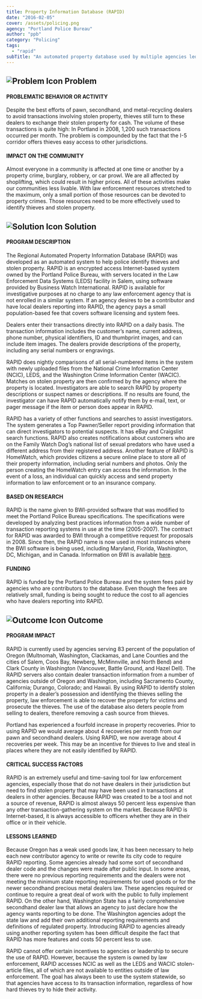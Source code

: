 ```yaml
---
title: Property Information Database (RAPID)
date: "2016-02-05"
cover: /assets/policing.png
agency: "Portland Police Bureau"
author: "ppb"
category: "Policing"
tags:
  - "rapid"
subTitle: "An automated property database used by multiple agencies led to a fourfold increase of one agency's recoveries of stolen property."
---
```

## ![Problem Icon](https://github.com/google/material-design-icons/raw/master/alert/1x_web/ic_error_outline_black_48dp.png "Problem") Problem

#### PROBLEMATIC BEHAVIOR OR ACTIVITY

Despite the best efforts of pawn, secondhand, and metal-recycling dealers to avoid transactions involving stolen property, thieves still turn to these dealers to exchange their stolen property for cash. The volume of these transactions is quite high: In Portland in 2008, 1,200 such transactions occurred per month. The problem is compounded by the fact that the I-5 corridor offers thieves easy access to other jurisdictions.

#### IMPACT ON THE COMMUNITY

Almost everyone in a community is affected at one time or another by a property crime, burglary, robbery, or car prowl. We are all affected by shoplifting, which could result in higher prices. All of these activities make our communities less livable. With law enforcement resources stretched to the maximum, only a small portion of those resources can be devoted to property crimes. Those resources need to be more effectively used to identify thieves and stolen property.

## ![Solution Icon](https://github.com/google/material-design-icons/raw/master/action/1x_web/ic_lightbulb_outline_black_48dp.png "Solution") Solution

#### PROGRAM DESCRIPTION

The Regional Automated Property Information Database (RAPID) was developed as an automated system to help police identify thieves and stolen property. RAPID is an encrypted access Internet-based system owned by the Portland Police Bureau, with servers located in the Law Enforcement Data Systems (LEDS) facility in Salem, using software provided by Business Watch International. RAPID is available for investigative purposes at no charge to any law enforcement agency that is not enrolled in a similar system. If an agency desires to be a contributor and have local dealers reporting into RAPID, the agency pays a small population-based fee that covers software licensing and system fees.

Dealers enter their transactions directly into RAPID on a daily basis. The transaction information includes the customer’s name, current address, phone number, physical identifiers, ID and thumbprint images, and can include item images. The dealers provide descriptions of the property, including any serial numbers or engravings.

RAPID does nightly comparisons of all serial-numbered items in the system with newly uploaded files from the National Crime Information Center (NCIC), LEDS, and the Washington Crime Information Center (WACIC). Matches on stolen property are then confirmed by the agency where the property is located. Investigators are able to search RAPID by property descriptions or suspect names or descriptions. If no results are found, the investigator can have RAPID automatically notify them by e-mail, text, or pager message if the item or person does appear in RAPID.

RAPID has a variety of other functions and searches to assist investigators. The system generates a Top Pawner/Seller report providing information that can direct investigators to potential suspects. It has eBay and Craigslist search functions. RAPID also creates notifications about customers who are on the Family Watch Dog’s national list of sexual predators who have used a different address from their registered address. Another feature of RAPID is HomeWatch, which provides citizens a secure online place to store all of their property information, including serial numbers and photos. Only the person creating the HomeWatch entry can access the information. In the event of a loss, an individual can quickly access and send property information to law enforcement or to an insurance company.

#### BASED ON RESEARCH

RAPID is the name given to BWI-provided software that was modified to meet the Portland Police Bureau specifications. The specifications were developed by analyzing best practices information from a wide number of transaction reporting systems in use at the time (2005-2007). The contract for RAPID was awarded to BWI through a competitive request for proposals in 2008. Since then, the RAPID name is now used in most instances where the BWI software is being used, including
Maryland, Florida, Washington, DC, Michigan, and in Canada. Information on BWI is available [here](http://bwirapid.com/index.php/products/bwi-rapid).

#### FUNDING

RAPID is funded by the Portland Police Bureau and the system fees paid by agencies who are contributors to the database. Even though the fees are relatively small, funding is being sought to reduce the cost to all agencies who have dealers reporting into RAPID.

## ![Outcome Icon](https://github.com/google/material-design-icons/raw/master/action/1x_web/ic_view_list_black_48dp.png "Outcome") Outcome

#### PROGRAM IMPACT

RAPID is currently used by agencies serving 83 percent of the population of Oregon (Multnomah, Washington, Clackamas, and Lane Counties and the cities of Salem, Coos Bay, Newberg, McMinnville, and North Bend) and Clark County in Washington (Vancouver, Battle Ground, and Hazel Dell). The RAPID servers also contain dealer transaction information from a number of agencies outside of Oregon and Washington, including Sacramento County, California; Durango, Colorado; and Hawaii. By using RAPID to identify stolen property in a dealer’s possession and identifying the thieves selling the property, law enforcement is able to recover the property for victims and prosecute the thieves. The use of the database also deters people from selling to dealers, therefore removing a cash source from thieves.

Portland has experienced a fourfold increase in property recoveries. Prior to using RAPID we would average about 4 recoveries per month from our pawn and secondhand dealers. Using RAPID, we now average about 4 recoveries per week. This may be an incentive for thieves to live and steal in places where they are not easily identified by RAPID.

#### CRITICAL SUCCESS FACTORS

RAPID is an extremely useful and time-saving tool for law enforcement agencies, especially those that do not have dealers in their jurisdiction but need to find stolen property that may have been used in transactions at dealers in other agencies. Because RAPID was created to be a tool and not a source of revenue, RAPID is almost always 50 percent less expensive than any other transaction-gathering system on the market. Because RAPID is Internet-based, it is always accessible to officers whether they are in their office or in their vehicle.

#### LESSONS LEARNED

Because Oregon has a weak used goods law, it has been necessary to help each new contributor agency to write or rewrite its city code to require RAPID reporting. Some agencies already had some sort of secondhand dealer code and the changes were made after public input. In some areas, there were no previous reporting requirements and the dealers were not meeting the minimum state reporting requirements for used goods or for the newer secondhand precious metal dealers law. These agencies required or continue to require a great deal of work with the public to fully implement RAPID. On the other hand, Washington State has a fairly comprehensive secondhand dealer law that allows an agency to just declare how the agency wants reporting to be done. The Washington agencies adopt the state law and add their own additional reporting requirements and definitions of regulated property. Introducing RAPID to agencies already using another reporting system has been difficult despite the fact that RAPID has more features and costs 50 percent less to use.

RAPID cannot offer certain incentives to agencies or leadership to secure the use of RAPID. However, because the system is owned by law enforcement, RAPID accesses NCIC as well as the LEDS and WACIC stolen-article files, all of which are not available to entities outside of law enforcement. The goal has always been to use the system statewide, so that agencies have access to its transaction information, regardless of how hard thieves try to hide their activity.
